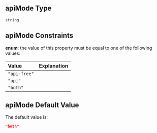 ## apiMode Type

`string`

## apiMode Constraints

**enum**: the value of this property must be equal to one of the following values:

| Value        | Explanation |
| :----------- | :---------- |
| `"api-free"` |             |
| `"api"`      |             |
| `"both"`     |             |

## apiMode Default Value

The default value is:

```json
"both"
```
